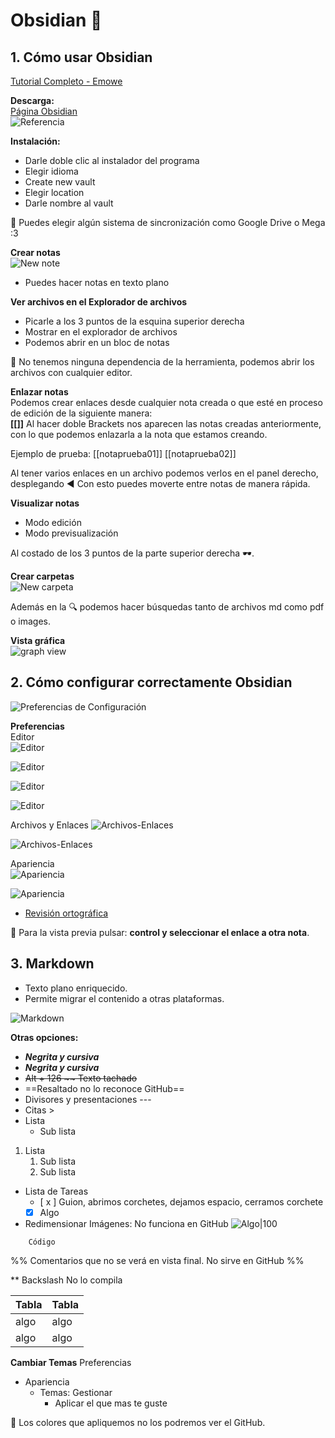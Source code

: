 # Obsidian 💎

## 1. Cómo usar Obsidian 
[Tutorial Completo - Emowe](https://www.youtube.com/watch?v=64pI_dKYZOg&list=PLWUX-KZsnKXSKOjd4WIbqB5GsHORz88JS)

**Descarga:**  
[Página Obsidian](https://obsidian.md/)   
![Referencia](https://i.postimg.cc/nVqvKpbC/1-descarga.jpg)

**Instalación:**  
- Darle doble clic al instalador del programa
- Elegir idioma
- Create new vault
- Elegir location
- Darle nombre al vault

📌 Puedes elegir algún sistema de sincronización como Google Drive o Mega :3

**Crear notas**  
![New note](https://i.postimg.cc/8cdMTBBh/2-nueva-nota.png)
- Puedes hacer notas en texto plano

**Ver archivos en el Explorador de archivos**  
- Picarle a los 3 puntos de la esquina superior derecha
- Mostrar en el explorador de archivos
- Podemos abrir en un bloc de notas

📌 No tenemos ninguna dependencia de la herramienta, podemos abrir los archivos con cualquier editor.

**Enlazar notas**  
Podemos crear enlaces desde cualquier nota creada o que esté en proceso de edición de la siguiente manera:   
**[[]]** Al hacer doble Brackets nos aparecen las notas creadas anteriormente, con lo que podemos enlazarla a la nota que estamos creando.

Ejemplo de prueba: [[notaprueba01]] [[notaprueba02]]

Al tener varios enlaces en un archivo podemos verlos en el panel derecho, desplegando ◀ Con esto puedes moverte entre notas de manera rápida.

**Visualizar notas**  
- Modo edición
- Modo previsualización

Al costado de los 3 puntos de la parte superior derecha 🕶.

**Crear carpetas**  
![New carpeta](https://i.postimg.cc/8cdMTBBh/2-nueva-nota.png)

Además en la 🔍 podemos hacer búsquedas tanto de archivos md como pdf o images.

**Vista gráfica**  
![graph view](https://i.postimg.cc/hjgNcmwV/3-graph-view.png)


## 2. Cómo configurar correctamente Obsidian
![Preferencias de Configuración](https://i.postimg.cc/G3yz0g3W/4-preferencias.png)

**Preferencias**  
Editor   
![Editor](https://i.postimg.cc/8cM842yD/2-editor01.jpg)

![Editor](https://i.postimg.cc/TwyvLLgK/2-editor02.jpg)

![Editor](https://i.postimg.cc/FKCQHgdt/2-editor03.jpg)

![Editor](https://i.postimg.cc/yN8HKrNX/2-editor04.jpg)


Archivos y Enlaces
![Archivos-Enlaces](https://i.postimg.cc/dVBYzKJV/2-archivos-enlaces01.jpg)

![Archivos-Enlaces](https://i.postimg.cc/vBpFWYt3/2-archivos-enlaces02.jpg)


Apariencia   
![Apariencia](https://i.postimg.cc/Sxq4TKFP/2-apariencia01.jpg)

![Apariencia](https://i.postimg.cc/VLX1WCTM/2-apariencia02.jpg)


- [Revisión ortográfica](https://languagetool.org/es)


📌 Para la vista previa pulsar: **control y seleccionar el enlace a otra nota**.


## 3. Markdown
- Texto plano enriquecido. 
- Permite migrar el contenido a otras plataformas.

![Markdown](https://i.postimg.cc/X7xsztxn/MARKDOWN.png)

**Otras opciones:**
- ***Negrita y cursiva*** 
- ___Negrita y cursiva___
- ~~Alt + 126 ~~ Texto tachado~~
- ==Resaltado no lo reconoce GitHub==
- Divisores y presentaciones ---
- Citas >
- Lista 
	- Sub lista
1. Lista
	1. Sub lista
	2. Sub lista
- Lista de Tareas
	- [ x ] Guion, abrimos corchetes, dejamos espacio, cerramos corchete
	- [x] Algo

- Redimensionar Imágenes: No funciona en GitHub
![Algo|100](https://i.postimg.cc/X7xsztxn/MARKDOWN.png)

```
	Código
```

%% 
	Comentarios que no se verá en vista final. No sirve en GitHub
%%

\*\* Backslash No lo compila

|Tabla | Tabla|
|----- | ----|
|algo | algo |
|algo | algo |



**Cambiar Temas**
Preferencias 
- Apariencia
	- Temas: Gestionar
		- Aplicar el que mas te guste

📌 Los colores que apliquemos no los podremos ver el GitHub. 


